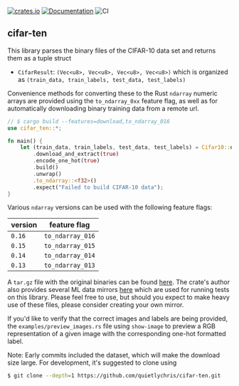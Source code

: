 [![crates.io](https://img.shields.io/crates/v/cifar-ten.svg)](https://crates.io/crates/cifar-ten) [![Documentation](https://docs.rs/cifar-ten/badge.svg)](https://docs.rs/cifar-ten) ![CI](https://github.com/quietlychris/bissel/actions/workflows/rust.yml/badge.svg)

## cifar-ten

This library parses the binary files of the CIFAR-10 data set and returns them as a tuple struct
- `CifarResult`: `(Vec<u8>, Vec<u8>, Vec<u8>, Vec<u8>)` which is organized as `(train_data, train_labels, test_data, test_labels)`

Convenience methods for converting these to the Rust `ndarray` numeric arrays are provided using the `to_ndarray_0xx` feature flag, as
well as for automatically downloading binary training data from a remote url. 

```rust
// $ cargo build --features=download,to_ndarray_016
use cifar_ten::*;

fn main() {
    let (train_data, train_labels, test_data, test_labels) = Cifar10::default()
        .download_and_extract(true)
        .encode_one_hot(true)
        .build()
        .unwrap()
        .to_ndarray::<f32>()
        .expect("Failed to build CIFAR-10 data");
}
```

Various `ndarray` versions can be used with the following feature flags:

version | feature flag
---|---
`0.16` | `to_ndarray_016`
`0.15` | `to_ndarray_015`
`0.14` | `to_ndarray_014`
`0.13` | `to_ndarray_013`


A `tar.gz` file with the original binaries can be found [here](https://www.cs.toronto.edu/~kriz/cifar.html). The crate's author also 
provides several ML data mirrors [here](https://cmoran.xyz/data/) which are used for running tests on this library. Please feel free to use,
but should you expect to make heavy use of these files, please consider creating your own mirror.   
 
If you'd like to verify that the correct images and labels are being provided, the `examples/preview_images.rs` file using `show-image` to
preview a RGB representation of a given image with the corresponding one-hot formatted label. 

Note: Early commits included the dataset, which will make the download size large. For development, it's suggested to clone using

```sh
$ git clone --depth=1 https://github.com/quietlychris/cifar-ten.git
```
